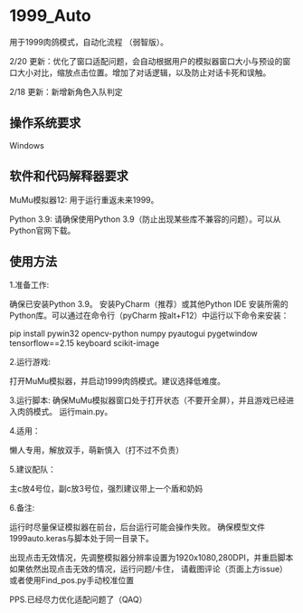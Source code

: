 # 1999_Auto
用于1999肉鸽模式，自动化流程 （弱智版）。

2/20 更新：优化了窗口适配问题，会自动根据用户的模拟器窗口大小与预设的窗口大小对比，缩放点击位置。增加了对话逻辑，以及防止对话卡死和误触。

2/18 更新：新增新角色入队判定
## 操作系统要求
Windows

## 软件和代码解释器要求

MuMu模拟器12: 用于运行重返未来1999。 

Python 3.9: 请确保使用Python 3.9（防止出现某些库不兼容的问题）。可以从Python官网下载。

## 使用方法
1.准备工作:

确保已安装Python 3.9。
安装PyCharm（推荐）或其他Python IDE
安装所需的Python库。可以通过在命令行（pyCharm 按alt+F12）中运行以下命令来安装：

pip install pywin32 opencv-python numpy pyautogui pygetwindow tensorflow==2.15 keyboard scikit-image

2.运行游戏:

打开MuMu模拟器，并启动1999肉鸽模式。建议选择低难度。

3.运行脚本:
确保MuMu模拟器窗口处于打开状态（不要开全屏），并且游戏已经进入肉鸽模式。 
运行main.py。

4.适用：

懒人专用，解放双手，萌新慎入（打不过不负责）

5.建议配队：

主c放4号位，副c放3号位，强烈建议带上一个盾和奶妈

6.备注:

运行时尽量保证模拟器在前台，后台运行可能会操作失败。
确保模型文件1999auto.keras与脚本处于同一目录下。 

出现点击无效情况，先调整模拟器分辨率设置为1920x1080,280DPI，并重启脚本
如果依然出现点击无效的情况，运行问题/卡住， 请截图评论（页面上方issue） 或者使用Find_pos.py手动校准位置 

PPS.已经尽力优化适配问题了（QAQ）



